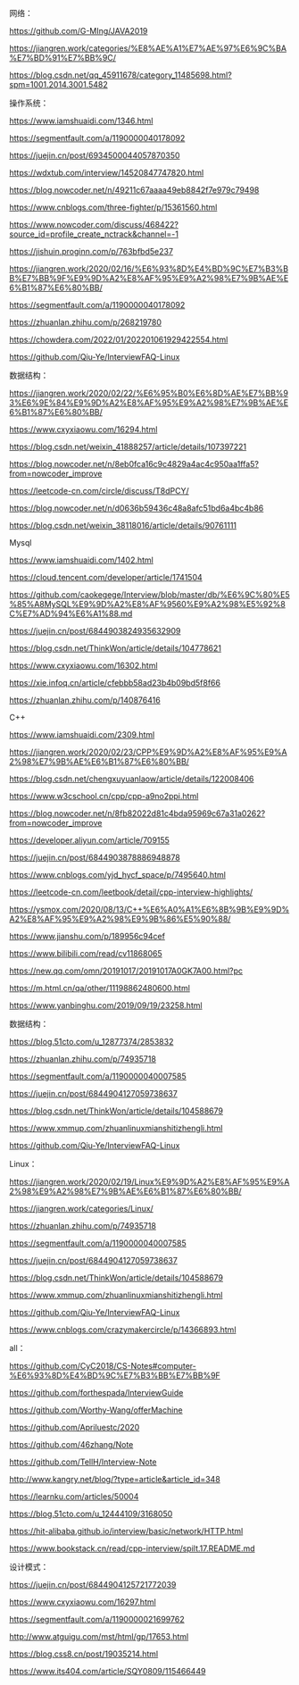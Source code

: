 网络：

https://github.com/G-MIng/JAVA2019

https://jiangren.work/categories/%E8%AE%A1%E7%AE%97%E6%9C%BA%E7%BD%91%E7%BB%9C/

https://blog.csdn.net/qq_45911678/category_11485698.html?spm=1001.2014.3001.5482





操作系统：

https://www.iamshuaidi.com/1346.html

https://segmentfault.com/a/1190000040178092

https://juejin.cn/post/6934500044057870350

https://wdxtub.com/interview/14520847747820.html

https://blog.nowcoder.net/n/49211c67aaaa49eb8842f7e979c79498

https://www.cnblogs.com/three-fighter/p/15361560.html

https://www.nowcoder.com/discuss/468422?source_id=profile_create_nctrack&channel=-1

https://jishuin.proginn.com/p/763bfbd5e237

https://jiangren.work/2020/02/16/%E6%93%8D%E4%BD%9C%E7%B3%BB%E7%BB%9F%E9%9D%A2%E8%AF%95%E9%A2%98%E7%9B%AE%E6%B1%87%E6%80%BB/

https://segmentfault.com/a/1190000040178092

https://zhuanlan.zhihu.com/p/268219780

https://chowdera.com/2022/01/202201061929422554.html

https://github.com/Qiu-Ye/InterviewFAQ-Linux





数据结构：

https://jiangren.work/2020/02/22/%E6%95%B0%E6%8D%AE%E7%BB%93%E6%9E%84%E9%9D%A2%E8%AF%95%E9%A2%98%E7%9B%AE%E6%B1%87%E6%80%BB/

https://www.cxyxiaowu.com/16294.html

https://blog.csdn.net/weixin_41888257/article/details/107397221

https://blog.nowcoder.net/n/8eb0fca16c9c4829a4ac4c950aa1ffa5?from=nowcoder_improve

https://leetcode-cn.com/circle/discuss/T8dPCY/

https://blog.nowcoder.net/n/d0636b59436c48a8afc51bd6a4bc4b86

https://blog.csdn.net/weixin_38118016/article/details/90761111







Mysql

https://www.iamshuaidi.com/1402.html

https://cloud.tencent.com/developer/article/1741504

https://github.com/caokegege/Interview/blob/master/db/%E6%9C%80%E5%85%A8MySQL%E9%9D%A2%E8%AF%9560%E9%A2%98%E5%92%8C%E7%AD%94%E6%A1%88.md

https://juejin.cn/post/6844903824935632909

https://blog.csdn.net/ThinkWon/article/details/104778621

https://www.cxyxiaowu.com/16302.html

https://xie.infoq.cn/article/cfebbb58ad23b4b09bd5f8f66

https://zhuanlan.zhihu.com/p/140876416



C++

https://www.iamshuaidi.com/2309.html

https://jiangren.work/2020/02/23/CPP%E9%9D%A2%E8%AF%95%E9%A2%98%E7%9B%AE%E6%B1%87%E6%80%BB/

https://blog.csdn.net/chengxuyuanlaow/article/details/122008406

https://www.w3cschool.cn/cpp/cpp-a9no2ppi.html

https://blog.nowcoder.net/n/8fb82022d81c4bda95969c67a31a0262?from=nowcoder_improve

https://developer.aliyun.com/article/709155

https://juejin.cn/post/6844903878886948878

https://www.cnblogs.com/yjd_hycf_space/p/7495640.html

https://leetcode-cn.com/leetbook/detail/cpp-interview-highlights/

https://ysmox.com/2020/08/13/C++%E6%A0%A1%E6%8B%9B%E9%9D%A2%E8%AF%95%E9%A2%98%E9%9B%86%E5%90%88/

https://www.jianshu.com/p/189956c94cef

https://www.bilibili.com/read/cv11868065

https://new.qq.com/omn/20191017/20191017A0GK7A00.html?pc

https://m.html.cn/qa/other/11198862480600.html

https://www.yanbinghu.com/2019/09/19/23258.html



数据结构：

https://blog.51cto.com/u_12877374/2853832

https://zhuanlan.zhihu.com/p/74935718

https://segmentfault.com/a/1190000040007585

https://juejin.cn/post/6844904127059738637

https://blog.csdn.net/ThinkWon/article/details/104588679

https://www.xmmup.com/zhuanlinuxmianshitizhengli.html

https://github.com/Qiu-Ye/InterviewFAQ-Linux





Linux：

https://jiangren.work/2020/02/19/Linux%E9%9D%A2%E8%AF%95%E9%A2%98%E9%A2%98%E7%9B%AE%E6%B1%87%E6%80%BB/

https://jiangren.work/categories/Linux/

https://zhuanlan.zhihu.com/p/74935718

https://segmentfault.com/a/1190000040007585

https://juejin.cn/post/6844904127059738637

https://blog.csdn.net/ThinkWon/article/details/104588679

https://www.xmmup.com/zhuanlinuxmianshitizhengli.html

https://github.com/Qiu-Ye/InterviewFAQ-Linux

https://www.cnblogs.com/crazymakercircle/p/14366893.html





all：

https://github.com/CyC2018/CS-Notes#computer-%E6%93%8D%E4%BD%9C%E7%B3%BB%E7%BB%9F

https://github.com/forthespada/InterviewGuide

https://github.com/Worthy-Wang/offerMachine

https://github.com/Apriluestc/2020

https://github.com/46zhang/Note

https://github.com/TellH/Interview-Note

http://www.kangry.net/blog/?type=article&article_id=348

https://learnku.com/articles/50004

https://blog.51cto.com/u_12444109/3168050

https://hit-alibaba.github.io/interview/basic/network/HTTP.html

https://www.bookstack.cn/read/cpp-interview/spilt.17.README.md



设计模式：

https://juejin.cn/post/6844904125721772039

https://www.cxyxiaowu.com/16297.html

https://segmentfault.com/a/1190000021699762

http://www.atguigu.com/mst/html/gp/17653.html

https://blog.css8.cn/post/19035214.html

https://www.its404.com/article/SQY0809/115466449